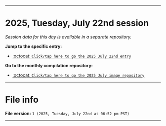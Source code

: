 
***

# 2025, Tuesday, July 22nd session

_Session data for this day is available in a separate repository._

**Jump to the specific entry:**

- [:octocat: `Click/tap here to go the 2025 July 22nd entry`](https://github.com/seanpm2001/SeansLifeArchive_Images_MotorWorld_CarFactory_Y2025_V7/tree/SeansLifeArchive_Images_MotorWorld_CarFactory_Y2025_V7_Main-dev/2025/07_July/22/)

**Go to the monthly compilation repository:**

- [:octocat: `Click/tap here to go the 2025 July image repository`](https://github.com/seanpm2001/SeansLifeArchive_Images_MotorWorld_CarFactory_Y2025_V7/)

***

# File info

**File version:** `1 (2025, Tuesday, July 22nd at 06:52 pm PST)`

***
